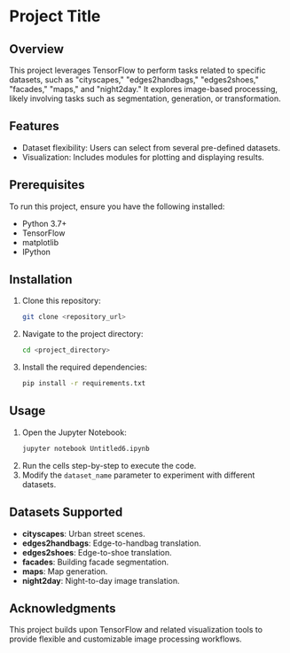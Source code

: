 # Project Title

## Overview
This project leverages TensorFlow to perform tasks related to specific datasets, such as "cityscapes," "edges2handbags," "edges2shoes," "facades," "maps," and "night2day." It explores image-based processing, likely involving tasks such as segmentation, generation, or transformation.

## Features
- Dataset flexibility: Users can select from several pre-defined datasets.
- Visualization: Includes modules for plotting and displaying results.

## Prerequisites
To run this project, ensure you have the following installed:

- Python 3.7+
- TensorFlow
- matplotlib
- IPython

## Installation
1. Clone this repository:
   ```bash
   git clone <repository_url>
   ```
2. Navigate to the project directory:
   ```bash
   cd <project_directory>
   ```
3. Install the required dependencies:
   ```bash
   pip install -r requirements.txt
   ```

## Usage
1. Open the Jupyter Notebook:
   ```bash
   jupyter notebook Untitled6.ipynb
   ```
2. Run the cells step-by-step to execute the code.
3. Modify the `dataset_name` parameter to experiment with different datasets.

## Datasets Supported
- **cityscapes**: Urban street scenes.
- **edges2handbags**: Edge-to-handbag translation.
- **edges2shoes**: Edge-to-shoe translation.
- **facades**: Building facade segmentation.
- **maps**: Map generation.
- **night2day**: Night-to-day image translation.

## Acknowledgments
This project builds upon TensorFlow and related visualization tools to provide flexible and customizable image processing workflows.

